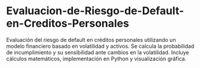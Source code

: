# Evaluacion-de-Riesgo-de-Default-en-Creditos-Personales
Evaluación del riesgo de default en créditos personales utilizando un modelo financiero basado en volatilidad y activos. Se calcula la probabilidad de incumplimiento y su sensibilidad ante cambios en la volatilidad. Incluye cálculos matemáticos, implementación en Python y visualización gráfica.
